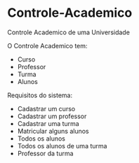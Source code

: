 # Controle-Academico
 Controle Academico de uma Universidade

 O Controle Academico tem:
- Curso
- Professor
- Turma
- Alunos

 Requisitos do sistema:
- Cadastrar um curso
- Cadastrar um professor
- Cadastrar uma turma
- Matricular alguns alunos
- Todos os alunos
- Todos os alunos de uma turma
- Professor da turma

